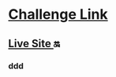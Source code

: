 #  <a href='https://www.frontendmentor.io/challenges/fylo-landing-page-with-two-column-layout-5ca5ef041e82137ec91a50f5' target='_blank'> Challenge Link </a> 

## <a href='https://6648b4b711b525dfde6c10d4--dreamy-scone-db285e.netlify.app/' target='_blank'> Live Site </a> 🔛
### ddd

